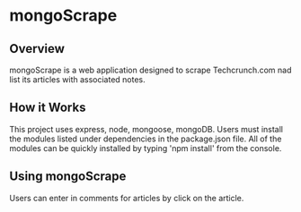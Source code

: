 # mongoScrape
## Overview

mongoScrape is a web application designed to scrape Techcrunch.com nad list its articles with associated notes.  

## How it Works

This project uses express, node, mongoose, mongoDB.  Users must install the modules listed under dependencies in the package.json file.  All of the modules can be quickly installed by typing 'npm install' from the console.

## Using mongoScrape

Users can enter in comments for articles by click on the article.